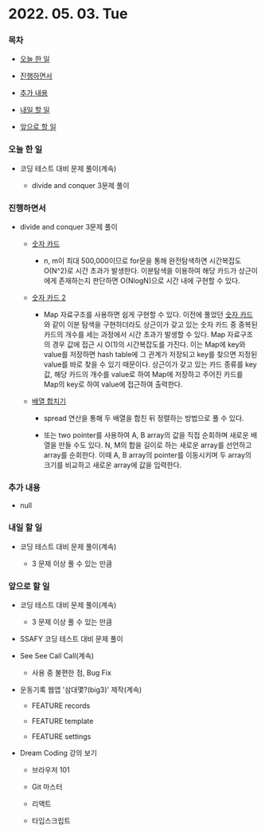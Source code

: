 # 2022. 05. 03. Tue

### 목차

- [오늘 한 일](#오늘-한-일)

- [진행하면서](#진행하면서)

- [추가 내용](#추가-내용)

- [내일 할 일](#내일-할-일)

- [앞으로 할 일](#앞으로-할-일)

### 오늘 한 일

- 코딩 테스트 대비 문제 풀이(계속)

  - divide and conquer 3문제 풀이

### 진행하면서

- divide and conquer 3문제 풀이

  - [숫자 카드](https://www.acmicpc.net/problem/10815)

    - n, m이 최대 500,000이므로 for문을 통해 완전탐색하면 시간복잡도 O(N^2)로 시간 초과가 발생한다. 이분탐색을 이용하여 해당 카드가 상근이에게 존재하는지 판단하면 O(NlogN)으로 시간 내에 구현할 수 있다.

  - [숫자 카드 2](https://www.acmicpc.net/problem/10816)

    - Map 자료구조를 사용하면 쉽게 구현할 수 있다. 이전에 풀었던 [숫자 카드](https://www.acmicpc.net/problem/10815)와 같이 이분 탐색을 구현하더라도 상근이가 갖고 있는 숫자 카드 중 중복된 카드의 개수를 세는 과정에서 시간 초과가 발생할 수 있다. Map 자료구조의 경우 값에 접근 시 O(1)의 시간복잡도를 가진다. 이는 Map에 key와 value를 저장하면 hash table에 그 관계가 저장되고 key를 찾으면 지정된 value를 바로 찾을 수 있기 때문이다. 상근이가 갖고 있는 카드 종류를 key값, 해당 카드의 개수를 value로 하여 Map에 저장하고 주어진 카드를 Map의 key로 하여 value에 접근하여 출력한다.

  - [배열 합치기](https://www.acmicpc.net/problem/11728)

    - spread 연산을 통해 두 배열을 합친 뒤 정렬하는 방법으로 풀 수 있다.

    - 또는 two pointer를 사용하여 A, B array의 값을 직접 순회하며 새로운 배열을 만들 수도 있다. N, M의 합을 길이로 하는 새로운 array를 선언하고 array를 순회한다. 이때 A, B array의 pointer를 이동시키며 두 array의 크기를 비교하고 새로운 array에 값을 입력한다.

### 추가 내용

- null

### 내일 할 일

- 코딩 테스트 대비 문제 풀이(계속)

  - 3 문제 이상 풀 수 있는 만큼

### 앞으로 할 일

- 코딩 테스트 대비 문제 풀이(계속)

  - 3 문제 이상 풀 수 있는 만큼

- SSAFY 코딩 테스트 대비 문제 풀이

- See See Call Call(계속)

  - 사용 중 불편한 점, Bug Fix

- 운동기록 웹앱 '삼대몇?(big3)' 제작(계속)

  - FEATURE records

  - FEATURE template

  - FEATURE settings

- Dream Coding 강의 보기

  - 브라우저 101

  - Git 마스터

  - 리액트

  - 타입스크립트

<br><br>
